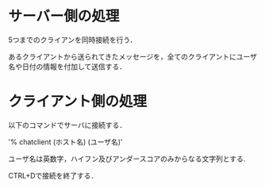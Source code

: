 # サーバー側の処理

5つまでのクライアンを同時接続を行う．

あるクライアントから送られてきたメッセージを，全てのクライアントにユーザ名や日付の情報を付加して送信する．


# クライアント側の処理

以下のコマンドでサーバに接続する．

'% chatclient (ホスト名) (ユーザ名)'

ユーザ名は英数字，ハイフン及びアンダースコアのみからなる文字列とする.

CTRL+Dで接続を終了する．
